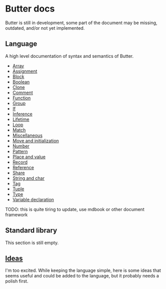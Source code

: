 # Butter docs

Butter is still in development, some part of the document may be missing, outdated, and/or not yet implemented.

## Language

A high level documentation of syntax and semantics of Butter.

- [Array](language/array.md)
- [Assignment](language/assignment.md)
- [Block](language/block.md)
- [Boolean](language/boolean.md)
- [Clone](language/clone.md)
- [Comment](language/comment.md)
- [Function](language/function.md)
- [Group](language/group.md)
- [If](language/if.md)
- [Inference](language/inference.md)
- [Lifetime](language/lifetime.md)
- [Loop](language/loop.md)
- [Match](language/match.md)
- [Miscellaneous](language/miscellaneous.md)
- [Move and initialization](language/move_and_initialization.md)
- [Number](language/number.md)
- [Pattern](language/pattern.md)
- [Place and value](language/place_and_value.md)
- [Record](language/record.md)
- [Reference](language/reference.md)
- [Share](language/share.md)
- [String and char](language/string_and_char.md)
- [Tag](language/tag.md)
- [Tuple](language/tuple.md)
- [Type](language/type.md)
- [Variable declaration](language/variable_declaration.md)

TODO: this is quite tiring to update, use mdbook or other document framework

## Standard library

This section is still empty.

## [Ideas](idea.md)

I'm too excited. While keeping the language simple, here is some ideas that seems useful and could be added to the language, but it probably needs a polish first.
